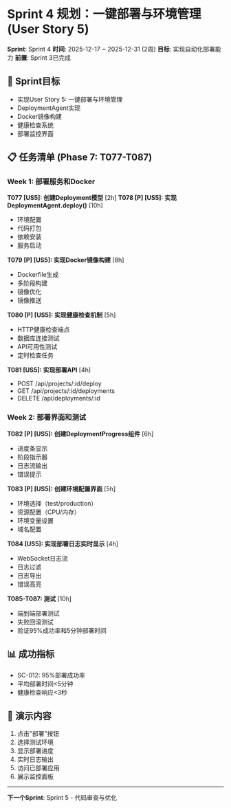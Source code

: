 # Sprint 4 规划：一键部署与环境管理 (User Story 5)

**Sprint**: Sprint 4
**时间**: 2025-12-17 ~ 2025-12-31 (2周)
**目标**: 实现自动化部署能力
**前置**: Sprint 3已完成

## 🎯 Sprint目标

- 实现User Story 5: 一键部署与环境管理
- DeploymentAgent实现
- Docker镜像构建
- 健康检查系统
- 部署监控界面

## 📋 任务清单 (Phase 7: T077-T087)

### Week 1: 部署服务和Docker

**T077 [US5]: 创建Deployment模型** [2h]
**T078 [P] [US5]: 实现DeploymentAgent.deploy()** [10h]
- 环境配置
- 代码打包
- 依赖安装
- 服务启动

**T079 [P] [US5]: 实现Docker镜像构建** [8h]
- Dockerfile生成
- 多阶段构建
- 镜像优化
- 镜像推送

**T080 [P] [US5]: 实现健康检查机制** [5h]
- HTTP健康检查端点
- 数据库连接测试
- API可用性测试
- 定时检查任务

**T081 [US5]: 实现部署API** [4h]
- POST /api/projects/:id/deploy
- GET /api/projects/:id/deployments
- DELETE /api/deployments/:id

### Week 2: 部署界面和测试

**T082 [P] [US5]: 创建DeploymentProgress组件** [6h]
- 进度条显示
- 阶段指示器
- 日志流输出
- 错误提示

**T083 [P] [US5]: 创建环境配置界面** [5h]
- 环境选择（test/production）
- 资源配置（CPU/内存）
- 环境变量设置
- 域名配置

**T084 [US5]: 实现部署日志实时显示** [4h]
- WebSocket日志流
- 日志过滤
- 日志导出
- 错误高亮

**T085-T087: 测试** [10h]
- 端到端部署测试
- 失败回滚测试
- 验证95%成功率和5分钟部署时间

## 📊 成功指标

- SC-012: 95%部署成功率
- 平均部署时间<5分钟
- 健康检查响应<3秒

## 🎉 演示内容

1. 点击"部署"按钮
2. 选择测试环境
3. 显示部署进度
4. 实时日志输出
5. 访问已部署应用
6. 展示监控面板

---
**下一个Sprint**: Sprint 5 - 代码审查与优化
